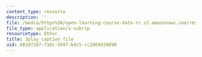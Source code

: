 ```yaml
---
content_type: resource
description: ''
file: /media/https%3A/open-learning-course-data-rc.s3.amazonaws.com/res-6-012-introduction-to-probability-spring-2018/683d7287710c5697b4c5cc2869d29898_WSrVCCBOeg4.vtt
file_type: application/x-subrip
resourcetype: Other
title: 3play caption file
uid: 683d7287-710c-5697-b4c5-cc2869d29898
---
```

